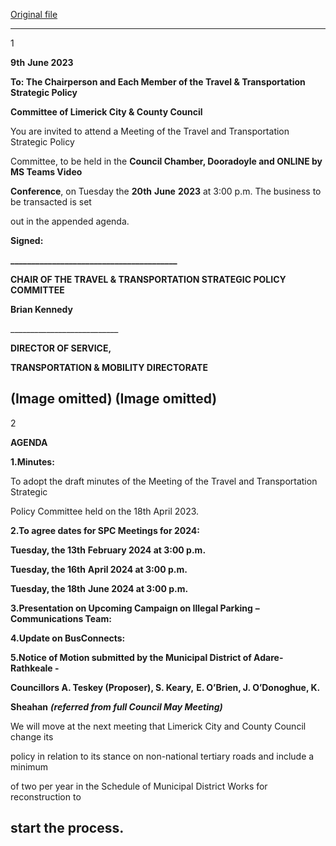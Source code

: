 [Original file](https://www.limerick.ie/sites/default/files/media/documents/2023-06/Agenda-Travel-and-Transportation-Strategic-Policy-Committee-Meeting-20th-June-2023.pdf)

---
1

**9th** **June 2023**

**To: The Chairperson and Each Member of the Travel & Transportation Strategic Policy**

**Committee of Limerick City & County Council**

You are invited to attend a Meeting of the Travel and Transportation Strategic Policy

Committee, to be held in the **Council Chamber, Dooradoyle and ONLINE by MS Teams Video**

**Conference**, on Tuesday the **20th** **June** **2023** at 3:00 p.m. The business to be transacted is set

out in the appended agenda.

**Signed:**

**\_\_\_\_\_\_\_\_\_\_\_\_\_\_\_\_\_\_\_\_\_\_\_\_\_\_\_\_\_\_\_\_\_\_\_\_\_\_\_\_**

**CHAIR OF THE TRAVEL & TRANSPORTATION STRATEGIC POLICY COMMITTEE**

**Brian Kennedy**

\_\_\_\_\_\_\_\_\_\_\_\_\_\_\_\_\_\_\_\_\_\_\_\_\_\_\_

**DIRECTOR OF SERVICE,**

**TRANSPORTATION & MOBILITY DIRECTORATE**

(Image omitted)
(Image omitted)
---
2

**AGENDA**

**1.Minutes:**

To adopt the draft minutes of the Meeting of the Travel and Transportation Strategic

Policy Committee held on the 18th April 2023.

**2.To agree dates for SPC Meetings for 2024:**

**Tuesday, the 13th** **February 2024 at 3:00 p.m.**

**Tuesday, the 16th** **April 2024 at 3:00 p.m.**

**Tuesday, the 18th** **June 2024 at 3:00 p.m.**

**3.Presentation on Upcoming Campaign on Illegal Parking** **–** **Communications Team:**

**4.Update on BusConnects:**

**5.Notice of Motion submitted by the Municipal District of Adare-Rathkeale -**

**Councillors A. Teskey (Proposer), S. Keary,** **E. O’Brien, J. O’Donoghue, K.**

**Sheahan** ***(referred from full Council May Meeting)***

We will move at the next meeting that Limerick City and County Council change its

policy in relation to its stance on non-national tertiary roads and include a minimum

of two per year in the Schedule of Municipal District Works for reconstruction to

start the process.
---
